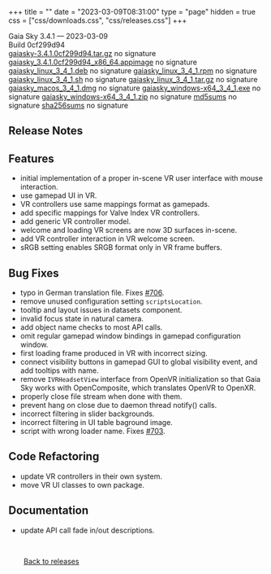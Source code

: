 +++
title = ""
date = "2023-03-09T08:31:00"
type = "page"
hidden = true
css = ["css/downloads.css", "css/releases.css"]
+++

<div class="download-container">
<div id="download-title">
<i class="fa-solid fa-tag"></i>
Gaia Sky <span class="downloads-version">3.4.1</span> — <i class="fa-solid fa-clock"></i>
<time class="downloads-releasedate" datetime="2023-03-09T08:31:00" title="Published: 2023-03-09T08:31:00">2023-03-09</time></div>
<div class="downloads-build">Build 0cf299d94</div>
<div class="download-section">
<a href="https://gaia.ari.uni-heidelberg.de/gaiasky/releases/3.4.1.0cf299d94/gaiasky-3.4.1.0cf299d94.tar.gz" class="download-button">gaiasky-3.4.1.0cf299d94.tar.gz</a>
<span class="signature">no signature</span>
<a href="https://gaia.ari.uni-heidelberg.de/gaiasky/releases/3.4.1.0cf299d94/gaiasky_3.4.1.0cf299d94_x86_64.appimage" class="download-button">gaiasky_3.4.1.0cf299d94_x86_64.appimage</a>
<span class="signature">no signature</span>
<a href="https://gaia.ari.uni-heidelberg.de/gaiasky/releases/3.4.1.0cf299d94/gaiasky_linux_3_4_1.deb" class="download-button">gaiasky_linux_3_4_1.deb</a>
<span class="signature">no signature</span>
<a href="https://gaia.ari.uni-heidelberg.de/gaiasky/releases/3.4.1.0cf299d94/gaiasky_linux_3_4_1.rpm" class="download-button">gaiasky_linux_3_4_1.rpm</a>
<span class="signature">no signature</span>
<a href="https://gaia.ari.uni-heidelberg.de/gaiasky/releases/3.4.1.0cf299d94/gaiasky_linux_3_4_1.sh" class="download-button">gaiasky_linux_3_4_1.sh</a>
<span class="signature">no signature</span>
<a href="https://gaia.ari.uni-heidelberg.de/gaiasky/releases/3.4.1.0cf299d94/gaiasky_linux_3_4_1.tar.gz" class="download-button">gaiasky_linux_3_4_1.tar.gz</a>
<span class="signature">no signature</span>
<a href="https://gaia.ari.uni-heidelberg.de/gaiasky/releases/3.4.1.0cf299d94/gaiasky_macos_3_4_1.dmg" class="download-button">gaiasky_macos_3_4_1.dmg</a>
<span class="signature">no signature</span>
<a href="https://gaia.ari.uni-heidelberg.de/gaiasky/releases/3.4.1.0cf299d94/gaiasky_windows-x64_3_4_1.exe" class="download-button">gaiasky_windows-x64_3_4_1.exe</a>
<span class="signature">no signature</span>
<a href="https://gaia.ari.uni-heidelberg.de/gaiasky/releases/3.4.1.0cf299d94/gaiasky_windows-x64_3_4_1.zip" class="download-button">gaiasky_windows-x64_3_4_1.zip</a>
<span class="signature">no signature</span>
<a href="https://gaia.ari.uni-heidelberg.de/gaiasky/releases/3.4.1.0cf299d94/md5sums" class="download-button">md5sums</a>
<span class="signature">no signature</span>
<a href="https://gaia.ari.uni-heidelberg.de/gaiasky/releases/3.4.1.0cf299d94/sha256sums" class="download-button">sha256sums</a>
<span class="signature">no signature</span>
</div>
</div>

<section class="release-notes">

# Release Notes


## Features

- initial implementation of a proper in-scene VR user interface with mouse interaction.
- use gamepad UI in VR.
- VR controllers use same mappings format as gamepads.
- add specific mappings for Valve Index VR controllers.
- add generic VR controller model.
- welcome and loading VR screens are now 3D surfaces in-scene.
- add VR controller interaction in VR welcome screen.
- sRGB setting enables SRGB format only in VR frame buffers.

## Bug Fixes

- typo in German translation file. Fixes [#706](https://codeberg.org/gaiasky/gaiasky/issues/706).
- remove unused configuration setting `scriptsLocation`.
- tooltip and layout issues in datasets component.
- invalid focus state in natural camera.
- add object name checks to most API calls.
- omit regular gamepad window bindings in gamepad configuration window.
- first loading frame produced in VR with incorrect sizing.
- connect visibility buttons in gamepad GUI to global visibility event, and add tooltips with name.
- remove `IVRHeadsetView` interface from OpenVR initialization so that Gaia Sky works with OpenComposite, which translates OpenVR to OpenXR.
- properly close file stream when done with them.
- prevent hang on close due to daemon thread notify() calls.
- incorrect filtering in slider backgrounds.
- incorrect filtering in UI table baground image.
- script with wrong loader name. Fixes [#703](https://codeberg.org/gaiasky/gaiasky/issues/703).

## Code Refactoring

- update VR controllers in their own system.
- move VR UI classes to own package.

## Documentation

- update API call fade in/out descriptions.
</section>


<p class="center-text" style="padding: 30px;">
<i class="fa-solid fa-circle-arrow-left"></i> <a href="/downloads/releases">Back to releases</a>
</p>
